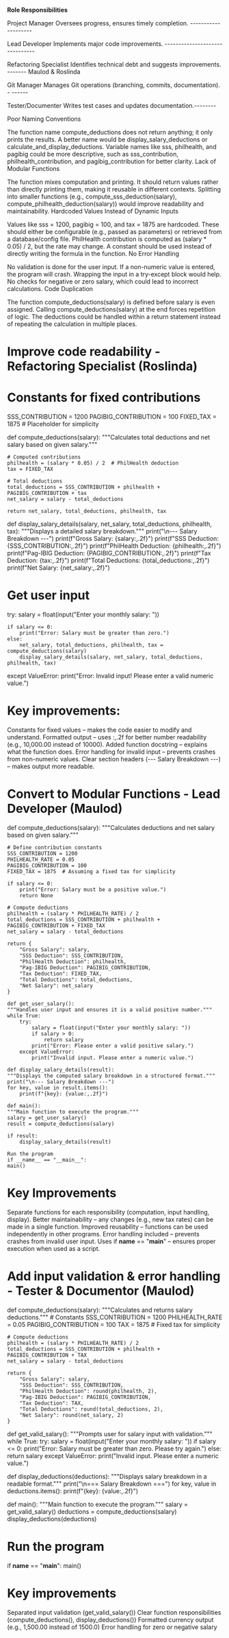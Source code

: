 
**Role Responsibilities**

Project Manager Oversees progress, ensures timely completion. --------------------

Lead Developer Implements major code improvements. -------------------------------

Refactoring Specialist Identifies technical debt and suggests improvements. -------  Maulod & Roslinda

Git Manager Manages Git operations (branching, commits, documentation). - ------

Tester/Documenter Writes test cases and updates documentation.--------


Poor Naming Conventions

The function name compute_deductions does not return anything; it only prints the results. A better name would be display_salary_deductions or calculate_and_display_deductions.
Variable names like sss, philhealth, and pagibig could be more descriptive, such as sss_contribution, philhealth_contribution, and pagibig_contribution for better clarity.
Lack of Modular Functions

The function mixes computation and printing. It should return values rather than directly printing them, making it reusable in different contexts.
Splitting into smaller functions (e.g., compute_sss_deduction(salary), compute_philhealth_deduction(salary)) would improve readability and maintainability.
Hardcoded Values Instead of Dynamic Inputs

Values like sss = 1200, pagibig = 100, and tax = 1875 are hardcoded. These should either be configurable (e.g., passed as parameters) or retrieved from a database/config file.
PhilHealth contribution is computed as (salary * 0.05) / 2, but the rate may change. A constant should be used instead of directly writing the formula in the function.
No Error Handling

No validation is done for the user input. If a non-numeric value is entered, the program will crash. Wrapping the input in a try-except block would help.
No checks for negative or zero salary, which could lead to incorrect calculations.
Code Duplication

The function compute_deductions(salary) is defined before salary is even assigned. Calling compute_deductions(salary) at the end forces repetition of logic.
The deductions could be handled within a return statement instead of repeating the calculation in multiple places.

# Improve code readability  - Refactoring Specialist (Roslinda)

# Constants for fixed contributions
SSS_CONTRIBUTION = 1200
PAGIBIG_CONTRIBUTION = 100
FIXED_TAX = 1875  # Placeholder for simplicity

def compute_deductions(salary):
    """Calculates total deductions and net salary based on given salary."""
    
    # Computed contributions
    philhealth = (salary * 0.05) / 2  # PhilHealth deduction
    tax = FIXED_TAX  

    # Total deductions
    total_deductions = SSS_CONTRIBUTION + philhealth + PAGIBIG_CONTRIBUTION + tax
    net_salary = salary - total_deductions

    return net_salary, total_deductions, philhealth, tax

def display_salary_details(salary, net_salary, total_deductions, philhealth, tax):
    """Displays a detailed salary breakdown."""
    print("\n--- Salary Breakdown ---")
    print(f"Gross Salary: {salary:,.2f}")
    print(f"SSS Deduction: {SSS_CONTRIBUTION:,.2f}")
    print(f"PhilHealth Deduction: {philhealth:,.2f}")
    print(f"Pag-IBIG Deduction: {PAGIBIG_CONTRIBUTION:,.2f}")
    print(f"Tax Deduction: {tax:,.2f}")
    print(f"Total Deductions: {total_deductions:,.2f}")
    print(f"Net Salary: {net_salary:,.2f}")

# Get user input
try:
    salary = float(input("Enter your monthly salary: "))
    
    if salary <= 0:
        print("Error: Salary must be greater than zero.")
    else:
        net_salary, total_deductions, philhealth, tax = compute_deductions(salary)
        display_salary_details(salary, net_salary, total_deductions, philhealth, tax)

except ValueError:
    print("Error: Invalid input! Please enter a valid numeric value.")


    
# Key improvements:

 Constants for fixed values – makes the code easier to modify and understand.
 Formatted output – uses :,.2f for better number readability (e.g., 10,000.00 instead of 10000).
 Added function docstring – explains what the function does.
 Error handling for invalid input – prevents crashes from non-numeric values.
 Clear section headers (--- Salary Breakdown ---) – makes output more readable.


# Convert to Modular Functions - Lead Developer (Maulod)
def compute_deductions(salary):
    """Calculates deductions and net salary based on given salary."""
    
    # Define contribution constants
    SSS_CONTRIBUTION = 1200
    PHILHEALTH_RATE = 0.05
    PAGIBIG_CONTRIBUTION = 100
    FIXED_TAX = 1875  # Assuming a fixed tax for simplicity

    if salary <= 0:
        print("Error: Salary must be a positive value.")
        return None

    # Compute deductions
    philhealth = (salary * PHILHEALTH_RATE) / 2
    total_deductions = SSS_CONTRIBUTION + philhealth + PAGIBIG_CONTRIBUTION + FIXED_TAX
    net_salary = salary - total_deductions

    return {
        "Gross Salary": salary,
        "SSS Deduction": SSS_CONTRIBUTION,
        "PhilHealth Deduction": philhealth,
        "Pag-IBIG Deduction": PAGIBIG_CONTRIBUTION,
        "Tax Deduction": FIXED_TAX,
        "Total Deductions": total_deductions,
        "Net Salary": net_salary
    }

    def get_user_salary():
    """Handles user input and ensures it is a valid positive number."""
    while True:
        try:
            salary = float(input("Enter your monthly salary: "))
            if salary > 0:
                return salary
            print("Error: Please enter a valid positive salary.")
        except ValueError:
            print("Invalid input. Please enter a numeric value.")

    def display_salary_details(result):
    """Displays the computed salary breakdown in a structured format."""
    print("\n--- Salary Breakdown ---")
    for key, value in result.items():
        print(f"{key}: {value:,.2f}")

    def main():
    """Main function to execute the program."""
    salary = get_user_salary()
    result = compute_deductions(salary)
    
    if result:
        display_salary_details(result)

    Run the program
    if __name__ == "__main__":
    main()

# Key Improvements

Separate functions for each responsibility (computation, input handling, display).
 Better maintainability – any changes (e.g., new tax rates) can be made in a single function.
 Improved reusability – functions can be used independently in other programs.
 Error handling included – prevents crashes from invalid user input.
 Uses if __name__ == "__main__" – ensures proper execution when used as a script.



# Add input validation & error handling - Tester & Documentor (Maulod)

def compute_deductions(salary):
    """Calculates and returns salary deductions."""
    # Constants
    SSS_CONTRIBUTION = 1200
    PHILHEALTH_RATE = 0.05
    PAGIBIG_CONTRIBUTION = 100
    TAX = 1875  # Fixed tax for simplicity

    # Compute deductions
    philhealth = (salary * PHILHEALTH_RATE) / 2
    total_deductions = SSS_CONTRIBUTION + philhealth + PAGIBIG_CONTRIBUTION + TAX
    net_salary = salary - total_deductions

    return {
        "Gross Salary": salary,
        "SSS Deduction": SSS_CONTRIBUTION,
        "PhilHealth Deduction": round(philhealth, 2),
        "Pag-IBIG Deduction": PAGIBIG_CONTRIBUTION,
        "Tax Deduction": TAX,
        "Total Deductions": round(total_deductions, 2),
        "Net Salary": round(net_salary, 2)
    }

def get_valid_salary():
    """Prompts user for salary input with validation."""
    while True:
        try:
            salary = float(input("Enter your monthly salary: "))
            if salary <= 0:
                print("Error: Salary must be greater than zero. Please try again.")
            else:
                return salary
        except ValueError:
            print("Invalid input. Please enter a numeric value.")

def display_deductions(deductions):
    """Displays salary breakdown in a readable format."""
    print("\n=== Salary Breakdown ===")
    for key, value in deductions.items():
        print(f"{key}: {value:,.2f}")

def main():
    """Main function to execute the program."""
    salary = get_valid_salary()
    deductions = compute_deductions(salary)
    display_deductions(deductions)

# Run the program
if __name__ == "__main__":
    main()
# Key improvements

Separated input validation (get_valid_salary())
 Clear function responsibilities (compute_deductions(), display_deductions())
 Formatted currency output (e.g., 1,500.00 instead of 1500.0)
 Error handling for zero or negative salary
























